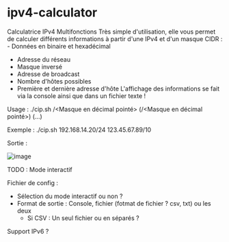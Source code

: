 # ipv4-calculator
Calculatrice IPv4 Multifonctions
Très simple d'utilisation, elle vous permet de calculer différents informations à partir d'une IPv4 et d'un masque CIDR : - Données en binaire et hexadécimal
- Adresse du réseau
- Masque inversé
- Adresse de broadcast
- Nombre d'hôtes possibles
- Première et dernière adresse d'hôte
L'affichage des informations se fait via la console ainsi que dans un fichier texte !

Usage : ./cip.sh <IPv4>/<Masque en décimal pointé> (<IPv4>/<Masque en décimal pointé>) (...)

Exemple : ./cip.sh 192.168.14.20/24 123.45.67.89/10

Sortie :
 
![image](https://user-images.githubusercontent.com/59097429/116513398-cf9d0880-a8c9-11eb-985c-2ab34f2b9fdc.png)

TODO :
Mode interactif

Fichier de config :
  - Sélection du mode interactif ou non ?
  - Format de sortie : Console, fichier (fotmat de fichier ? csv, txt) ou les deux
    - Si CSV : Un seul fichier ou en séparés ?

Support IPv6 ?
   